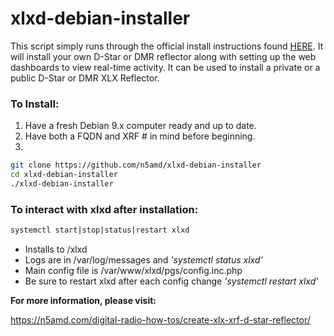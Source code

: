 # xlxd-debian-installer
This script simply runs through the official install instructions found [HERE](https://github.com/LX3JL/xlxd). It will install your own D-Star or DMR reflector along with setting up the web dashboards to view real-time activity. It can be used to install a private or a public D-Star or DMR XLX Reflector.


### To Install:
1. Have a fresh Debian 9.x computer ready and up to date.
2. Have both a FQDN and XRF # in mind before beginning.
3. 
```sh
git clone https://github.com/n5amd/xlxd-debian-installer
cd xlxd-debian-installer
./xlxd-debian-installer
```

### To interact with xlxd after installation:
```sh
systemctl start|stop|status|restart xlxd
```
 - Installs to /xlxd
 - Logs are in /var/log/messages and *'systemctl status xlxd'*
 - Main config file is /var/www/xlxd/pgs/config.inc.php
 - Be sure to restart xlxd after each config change *'systemctl restart xlxd'*

**For more information, please visit:**

https://n5amd.com/digital-radio-how-tos/create-xlx-xrf-d-star-reflector/
